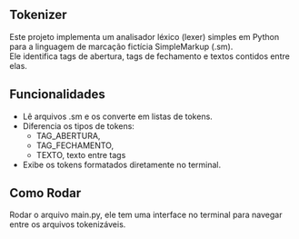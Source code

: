 ## Tokenizer

Este projeto implementa um analisador léxico (lexer) simples em Python para a linguagem de marcação fictícia SimpleMarkup (.sm).  
Ele identifica tags de abertura, tags de fechamento e textos contidos entre elas.


## Funcionalidades

- Lê arquivos .sm e os converte em listas de tokens.
- Diferencia os tipos de tokens:
  - TAG_ABERTURA, <tag>
  - TAG_FECHAMENTO, </tag>
  - TEXTO, texto entre tags
- Exibe os tokens formatados diretamente no terminal.

## Como Rodar

Rodar o arquivo main.py, ele tem uma interface no terminal para navegar entre os arquivos tokenizáveis.

